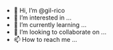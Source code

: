 - 👋 Hi, I’m @gil-rico
- 👀 I’m interested in ...
- 🌱 I’m currently learning ...
- 💞️ I’m looking to collaborate on ...
- 📫 How to reach me ...

<!---
gil-rico/gil-rico is a ✨ special ✨ repository because its `README.md` (this file) appears on your GitHub profile.
You can click the Preview link to take a look at your changes.
--->
